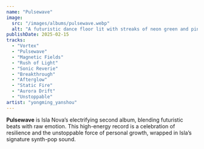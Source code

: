 ```yaml
---
name: "Pulsewave"
image:
  src: "/images/albums/pulsewave.webp"
  alt: "A futuristic dance floor lit with streaks of neon green and pink lights, with abstract geometric patterns pulsating in the background, evoking bold energy and modernity."
publishDate: 2025-02-15
tracks:
  - "Vortex"
  - "Pulsewave"
  - "Magnetic Fields"
  - "Rush of Light"
  - "Sonic Reverie"
  - "Breakthrough"
  - "Afterglow"
  - "Static Fire"
  - "Aurora Drift"
  - "Unstoppable"
artist: "yongming_yanshou"
---
```


**Pulsewave** is Isla Nova’s electrifying second album, blending futuristic beats with raw emotion. This high-energy record is a celebration of resilience and the unstoppable force of personal growth, wrapped in Isla’s signature synth-pop sound.
